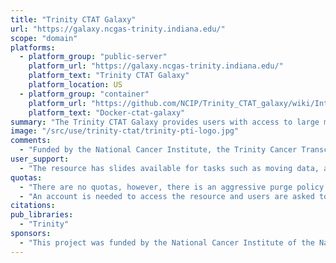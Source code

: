 ```yaml
---
title: "Trinity CTAT Galaxy"
url: "https://galaxy.ncgas-trinity.indiana.edu/"
scope: "domain"
platforms:
  - platform_group: "public-server"
    platform_url: "https://galaxy.ncgas-trinity.indiana.edu/"
    platform_text: "Trinity CTAT Galaxy"
    platform_location: US
  - platform_group: "container"
    platform_url: "https://github.com/NCIP/Trinity_CTAT_galaxy/wiki/Intro"
    platform_text: "Docker-ctat-galaxy"
summary: "The Trinity CTAT Galaxy provides users with access to large memory resources required for *de novo* transcriptome assembly and downstream analysis."
image: "/src/use/trinity-ctat/trinity-pti-logo.jpg"
comments:
  - "Funded by the National Cancer Institute, the Trinity Cancer Transcriptome Analysis Toolkit provides a suite of software for the analysis of cancer transcriptome data. The nature of cancer data requires different assumptions and approaches to analysis, above and beyond the normal challenges of dealing with RNA-seq. View [more information on the tools available here](https://github.com/NCIP/Trinity_CTAT/wiki)."
user_support:
  - "The resource has slides available for tasks such as moving data, and help can be reached at trinity@ncgas.org"
quotas:
  - "There are no quotas, however, there is an aggressive purge policy for the disk usage. Files over 60 days old are removed by the system."
  - "An account is needed to access the resource and users are asked to fill out a registration form about your research (this helps us stay funded)."
citations:
pub_libraries:
  - "Trinity"
sponsors:
  - "This project was funded by the National Cancer Institute of the National Institutes of Health under award number U24CA180922, and maintained by National Center for Genome Analysis Support NCGAS (NSF Award #1759914)"
---
```

